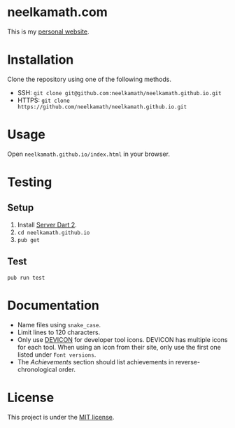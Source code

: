 # neelkamath.com

This is my [personal website](http://neelkamath.com).

# Installation

Clone the repository using one of the following methods.
- SSH: `git clone git@github.com:neelkamath/neelkamath.github.io.git`
- HTTPS: `git clone https://github.com/neelkamath/neelkamath.github.io.git`

# Usage

Open `neelkamath.github.io/index.html` in your browser.

# Testing

## Setup

1. Install [Server Dart 2](https://www.dartlang.org/tools/sdk#install).
1. `cd neelkamath.github.io`
1. `pub get`

## Test

`pub run test`

# Documentation

- Name files using `snake_case`.
- Limit lines to 120 characters.
- Only use [DEVICON](https://konpa.github.io/devicon/) for developer tool icons. DEVICON has multiple icons for each tool. When using an icon from their site, only use the first one listed under `Font versions`.
- The _Achievements_ section should list achievements in reverse-chronological order.

# License

This project is under the [MIT license](LICENSE).
